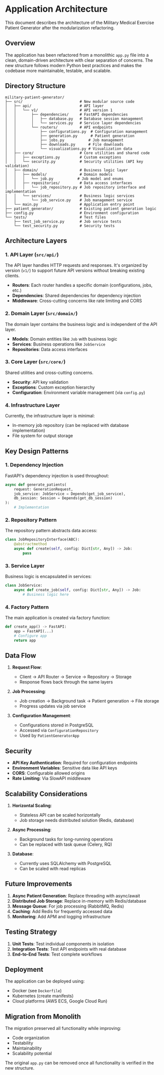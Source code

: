 # Application Architecture

This document describes the architecture of the Military Medical Exercise Patient Generator after the modularization refactoring.

## Overview

The application has been refactored from a monolithic `app.py` file into a clean, domain-driven architecture with clear separation of concerns. The new structure follows modern Python best practices and makes the codebase more maintainable, testable, and scalable.

## Directory Structure

```
military-patient-generator/
├── src/                          # New modular source code
│   ├── api/                      # API layer
│   │   └── v1/                   # API version 1
│   │       ├── dependencies/     # FastAPI dependencies
│   │       │   ├── database.py   # Database session management
│   │       │   └── services.py   # Service layer dependencies
│   │       └── routers/          # API endpoints
│   │           ├── configurations.py  # Configuration management
│   │           ├── generation.py      # Patient generation
│   │           ├── jobs.py           # Job management
│   │           ├── downloads.py      # File downloads
│   │           └── visualizations.py # Visualization data
│   ├── core/                     # Core utilities and shared code
│   │   ├── exceptions.py         # Custom exceptions
│   │   └── security.py           # Security utilities (API key validation)
│   ├── domain/                   # Business logic layer
│   │   ├── models/               # Domain models
│   │   │   └── job.py           # Job model and enums
│   │   ├── repositories/         # Data access interfaces
│   │   │   └── job_repository.py # Job repository interface and implementation
│   │   └── services/             # Business logic services
│   │       └── job_service.py    # Job management service
│   └── main.py                   # Application entry point
├── patient_generator/            # Existing patient generation logic
├── config.py                     # Environment configuration
└── tests/                        # Test files
    ├── test_job_service.py       # Job service tests
    └── test_security.py          # Security tests
```

## Architecture Layers

### 1. API Layer (`src/api/`)

The API layer handles HTTP requests and responses. It's organized by version (`v1/`) to support future API versions without breaking existing clients.

- **Routers**: Each router handles a specific domain (configurations, jobs, etc.)
- **Dependencies**: Shared dependencies for dependency injection
- **Middleware**: Cross-cutting concerns like rate limiting and CORS

### 2. Domain Layer (`src/domain/`)

The domain layer contains the business logic and is independent of the API layer.

- **Models**: Domain entities like `Job` with business logic
- **Services**: Business operations like `JobService`
- **Repositories**: Data access interfaces

### 3. Core Layer (`src/core/`)

Shared utilities and cross-cutting concerns.

- **Security**: API key validation
- **Exceptions**: Custom exception hierarchy
- **Configuration**: Environment variable management (via `config.py`)

### 4. Infrastructure Layer

Currently, the infrastructure layer is minimal:
- In-memory job repository (can be replaced with database implementation)
- File system for output storage

## Key Design Patterns

### 1. Dependency Injection

FastAPI's dependency injection is used throughout:

```python
async def generate_patients(
    request: GenerationRequest,
    job_service: JobService = Depends(get_job_service),
    db_session: Session = Depends(get_db_session)
):
    # Implementation
```

### 2. Repository Pattern

The repository pattern abstracts data access:

```python
class JobRepositoryInterface(ABC):
    @abstractmethod
    async def create(self, config: Dict[str, Any]) -> Job:
        pass
```

### 3. Service Layer

Business logic is encapsulated in services:

```python
class JobService:
    async def create_job(self, config: Dict[str, Any]) -> Job:
        # Business logic here
```

### 4. Factory Pattern

The main application is created via factory function:

```python
def create_app() -> FastAPI:
    app = FastAPI(...)
    # Configure app
    return app
```

## Data Flow

1. **Request Flow**:
   - Client → API Router → Service → Repository → Storage
   - Response flows back through the same layers

2. **Job Processing**:
   - Job creation → Background task → Patient generation → File storage
   - Progress updates via job service

3. **Configuration Management**:
   - Configurations stored in PostgreSQL
   - Accessed via `ConfigurationRepository`
   - Used by `PatientGeneratorApp`

## Security

- **API Key Authentication**: Required for configuration endpoints
- **Environment Variables**: Sensitive data like API keys
- **CORS**: Configurable allowed origins
- **Rate Limiting**: Via SlowAPI middleware

## Scalability Considerations

1. **Horizontal Scaling**: 
   - Stateless API can be scaled horizontally
   - Job storage needs distributed solution (Redis, database)

2. **Async Processing**:
   - Background tasks for long-running operations
   - Can be replaced with task queue (Celery, RQ)

3. **Database**:
   - Currently uses SQLAlchemy with PostgreSQL
   - Can be scaled with read replicas

## Future Improvements

1. **Async Patient Generation**: Replace threading with async/await
2. **Distributed Job Storage**: Replace in-memory with Redis/database
3. **Message Queue**: For job processing (RabbitMQ, Redis)
4. **Caching**: Add Redis for frequently accessed data
5. **Monitoring**: Add APM and logging infrastructure

## Testing Strategy

1. **Unit Tests**: Test individual components in isolation
2. **Integration Tests**: Test API endpoints with real database
3. **End-to-End Tests**: Test complete workflows

## Deployment

The application can be deployed using:
- Docker (see `Dockerfile`)
- Kubernetes (create manifests)
- Cloud platforms (AWS ECS, Google Cloud Run)

## Migration from Monolith

The migration preserved all functionality while improving:
- Code organization
- Testability
- Maintainability
- Scalability potential

The original `app.py` can be removed once all functionality is verified in the new structure.
